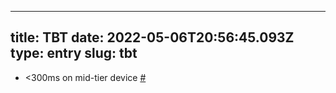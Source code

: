 
---
title: TBT 
date: 2022-05-06T20:56:45.093Z
type: entry
slug: tbt
---
* <300ms on mid-tier device [#](#627a64fa-f91a-4b67-81e9-3d7386285e50)<a name="627a64fa-f91a-4b67-81e9-3d7386285e50"></a>

